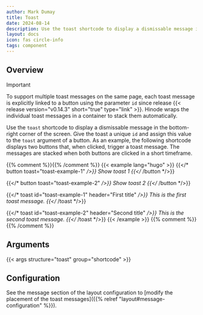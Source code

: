 ```yaml
---
author: Mark Dumay
title: Toast
date: 2024-08-14
description: Use the toast shortcode to display a dismissable message in the bottom-right corner of the screen.
layout: docs
icon: fas circle-info
tags: component
---
```


## Overview

> [!IMPORTANT]
> To support multiple toast messages on the same page, each toast message is explicitly linked to a button using the parameter `id` since release {{< release version="v0.14.3" short="true" type="link" >}}. Hinode wraps the individual toast messages in a container to stack them automatically.

Use the `toast` shortcode to display a dismissable message in the bottom-right corner of the screen. Give the toast a unique `id` and assign this value to the `toast` argument of a button. As an example, the following shortcode displays two buttons that, when clicked, trigger a toast message. The messages are stacked when both buttons are clicked in a short timeframe.

{{% comment %}}<!-- markdownlint-disable MD037 -->{{% /comment %}}
{{< example lang="hugo" >}}
{{</* button toast="toast-example-1" */>}}
    Show toast 1
{{</* /button */>}}

{{</* button toast="toast-example-2" */>}}
    Show toast 2
{{</* /button */>}}

{{</* toast id="toast-example-1" header="First title" */>}}
    This is the first toast message.
{{</* /toast */>}}

{{</* toast id="toast-example-2" header="Second title" */>}}
    This is the second toast message.
{{</* /toast */>}}
{{< /example >}}
{{% comment %}}<!-- markdownlint-enable MD037 -->{{% /comment %}}

## Arguments

{{< args structure="toast" group="shortcode" >}}

## Configuration

See the message section of the layout configuration to [modify the placement of the toast messages]({{% relref "layout#message-configuration" %}}).

